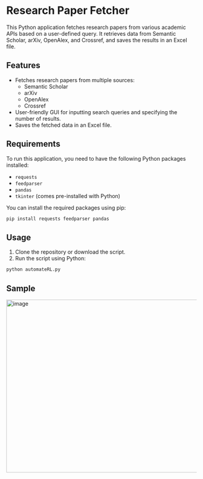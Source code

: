 # Research Paper Fetcher

This Python application fetches research papers from various academic APIs based on a user-defined query. It retrieves data from Semantic Scholar, arXiv, OpenAlex, and Crossref, and saves the results in an Excel file.

## Features

- Fetches research papers from multiple sources:
  - Semantic Scholar
  - arXiv
  - OpenAlex
  - Crossref
- User-friendly GUI for inputting search queries and specifying the number of results.
- Saves the fetched data in an Excel file.

## Requirements

To run this application, you need to have the following Python packages installed:

- `requests`
- `feedparser`
- `pandas`
- `tkinter` (comes pre-installed with Python)

You can install the required packages using pip:
```bash
pip install requests feedparser pandas
```
## Usage
1. Clone the repository or download the script.
2. Run the script using Python:
```bash
python automateRL.py
```
## Sample
<img width="1708" height="458" alt="image" src="https://github.com/user-attachments/assets/724ef4a2-f7ef-49f2-9691-a951f90c8318" />

